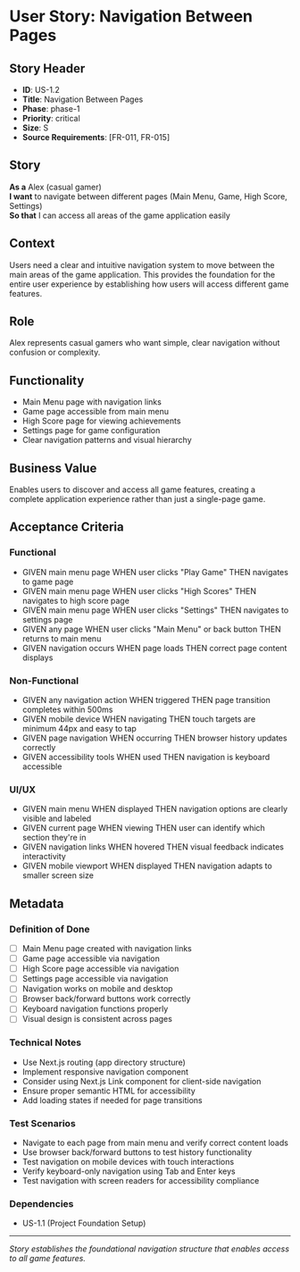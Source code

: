 # User Story: Navigation Between Pages

## Story Header
- **ID**: US-1.2
- **Title**: Navigation Between Pages
- **Phase**: phase-1
- **Priority**: critical
- **Size**: S
- **Source Requirements**: [FR-011, FR-015]

## Story
**As a** Alex (casual gamer)  
**I want** to navigate between different pages (Main Menu, Game, High Score, Settings)  
**So that** I can access all areas of the game application easily

## Context
Users need a clear and intuitive navigation system to move between the main areas of the game application. This provides the foundation for the entire user experience by establishing how users will access different game features.

## Role
Alex represents casual gamers who want simple, clear navigation without confusion or complexity.

## Functionality
- Main Menu page with navigation links
- Game page accessible from main menu
- High Score page for viewing achievements
- Settings page for game configuration
- Clear navigation patterns and visual hierarchy

## Business Value
Enables users to discover and access all game features, creating a complete application experience rather than just a single-page game.

## Acceptance Criteria

### Functional
- GIVEN main menu page WHEN user clicks "Play Game" THEN navigates to game page
- GIVEN main menu page WHEN user clicks "High Scores" THEN navigates to high score page
- GIVEN main menu page WHEN user clicks "Settings" THEN navigates to settings page
- GIVEN any page WHEN user clicks "Main Menu" or back button THEN returns to main menu
- GIVEN navigation occurs WHEN page loads THEN correct page content displays

### Non-Functional
- GIVEN any navigation action WHEN triggered THEN page transition completes within 500ms
- GIVEN mobile device WHEN navigating THEN touch targets are minimum 44px and easy to tap
- GIVEN page navigation WHEN occurring THEN browser history updates correctly
- GIVEN accessibility tools WHEN used THEN navigation is keyboard accessible

### UI/UX
- GIVEN main menu WHEN displayed THEN navigation options are clearly visible and labeled
- GIVEN current page WHEN viewing THEN user can identify which section they're in
- GIVEN navigation links WHEN hovered THEN visual feedback indicates interactivity
- GIVEN mobile viewport WHEN displayed THEN navigation adapts to smaller screen size

## Metadata

### Definition of Done
- [ ] Main Menu page created with navigation links
- [ ] Game page accessible via navigation
- [ ] High Score page accessible via navigation  
- [ ] Settings page accessible via navigation
- [ ] Navigation works on mobile and desktop
- [ ] Browser back/forward buttons work correctly
- [ ] Keyboard navigation functions properly
- [ ] Visual design is consistent across pages

### Technical Notes
- Use Next.js routing (app directory structure)
- Implement responsive navigation component
- Consider using Next.js Link component for client-side navigation
- Ensure proper semantic HTML for accessibility
- Add loading states if needed for page transitions

### Test Scenarios
- Navigate to each page from main menu and verify correct content loads
- Use browser back/forward buttons to test history functionality
- Test navigation on mobile devices with touch interactions
- Verify keyboard-only navigation using Tab and Enter keys
- Test navigation with screen readers for accessibility compliance

### Dependencies
- US-1.1 (Project Foundation Setup)

---

*Story establishes the foundational navigation structure that enables access to all game features.*